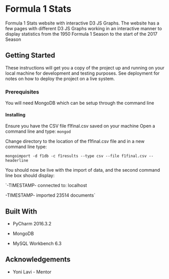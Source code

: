 # Formula 1 Stats
Formula 1 Stats website with interactive D3 JS Graphs. The website has a few pages with different D3 JS Graphs working in an interactive manner to display statistics from the 1950 Formula 1 Season to the start of the 2017 Season
## Getting Started
These instructions will get you a copy of the project up and running on your local machine for development and testing purposes. See deployment for notes on how to deploy the project on a live system.
### Prerequisites
You will need MongoDB which can be setup through the command line
#### Installing
Ensure you have the CSV file f1final.csv saved on your machine
Open a command line and type:
`mongod`

Change directory to the location of the f1final.csv file and in a new command line type:

`mongoimport -d f1db -c f1results --type csv --file f1final.csv --headerline`

You should now be live with the import of data, and the second command line box should display:

`-TIMESTAMP- connected to: localhost

-TIMESTAMP- imported 23514 documents`

## Built With
* PyCharm 2016.3.2

* MongoDB

* MySQL Workbench 6.3

## Acknowledgements
* Yoni Lavi - Mentor
